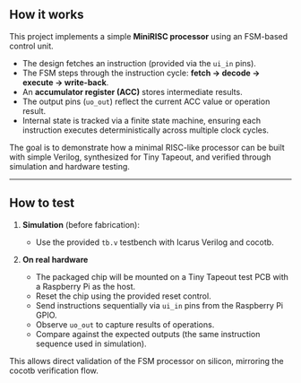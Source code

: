 <!---

This file is used to generate your project datasheet. Please fill in the information below and delete any unused
sections.

You can also include images in this folder and reference them in the markdown. Each image must be less than
512 kb in size, and the combined size of all images must be less than 1 MB.
-->

## How it works

This project implements a simple **MiniRISC processor** using an FSM-based control unit.  
- The design fetches an instruction (provided via the `ui_in` pins).  
- The FSM steps through the instruction cycle: **fetch → decode → execute → write-back**.  
- An **accumulator register (ACC)** stores intermediate results.  
- The output pins (`uo_out`) reflect the current ACC value or operation result.  
- Internal state is tracked via a finite state machine, ensuring each instruction executes deterministically across multiple clock cycles.  

The goal is to demonstrate how a minimal RISC-like processor can be built with simple Verilog, synthesized for Tiny Tapeout, and verified through simulation and hardware testing.  

---

## How to test

1. **Simulation** (before fabrication):  
   - Use the provided `tb.v` testbench with Icarus Verilog and cocotb.  
     
2. **On real hardware**   
   - The packaged chip will be mounted on a Tiny Tapeout test PCB with a Raspberry Pi as the host.  
   - Reset the chip using the provided reset control.  
   - Send instructions sequentially via `ui_in` pins from the Raspberry Pi GPIO.  
   - Observe `uo_out` to capture results of operations.  
   - Compare against the expected outputs (the same instruction sequence used in simulation).  

This allows direct validation of the FSM processor on silicon, mirroring the cocotb verification flow.  
